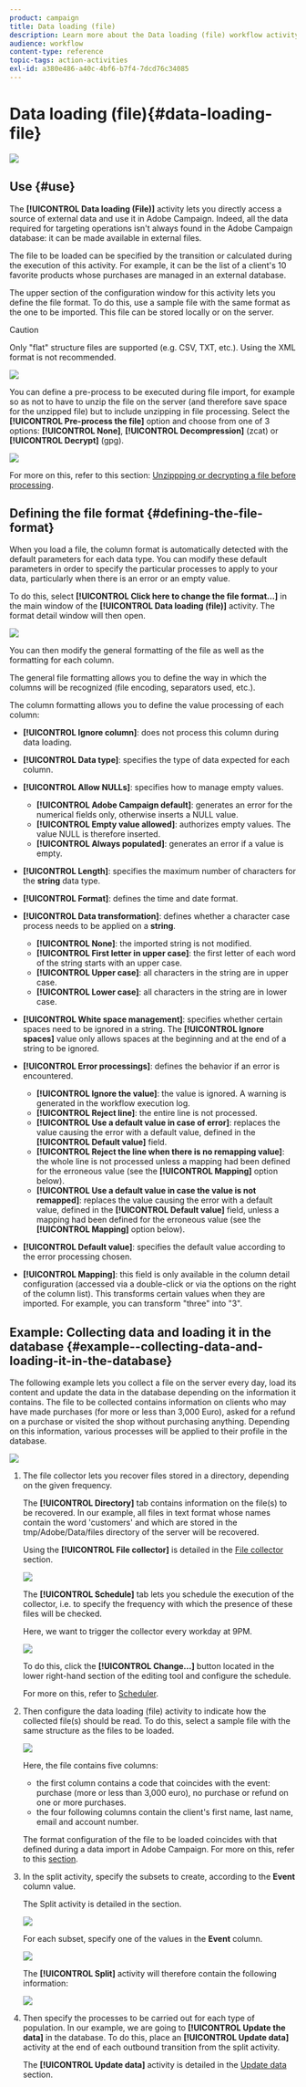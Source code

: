```yaml
---
product: campaign
title: Data loading (file)
description: Learn more about the Data loading (file) workflow activity
audience: workflow
content-type: reference
topic-tags: action-activities
exl-id: a380e486-a40c-4bf6-b7f4-7dcd76c34085
---
```

# Data loading (file){#data-loading-file}

![](../../assets/common.svg)

## Use {#use}

The **[!UICONTROL Data loading (File)]** activity lets you directly access a source of external data and use it in Adobe Campaign. Indeed, all the data required for targeting operations isn't always found in the Adobe Campaign database: it can be made available in external files.

The file to be loaded can be specified by the transition or calculated during the execution of this activity. For example, it can be the list of a client's 10 favorite products whose purchases are managed in an external database.

The upper section of the configuration window for this activity lets you define the file format. To do this, use a sample file with the same format as the one to be imported. This file can be stored locally or on the server.

>[!CAUTION]
>
>Only "flat" structure files are supported (e.g. CSV, TXT, etc.). Using the XML format is not recommended.

![](assets/s_advuser_wf_etl_file.png)

You can define a pre-process to be executed during file import, for example so as not to have to unzip the file on the server (and therefore save space for the unzipped file) but to include unzipping in file processing. Select the **[!UICONTROL Pre-process the file]** option and choose from one of 3 options: **[!UICONTROL None]**, **[!UICONTROL Decompression]** (zcat) or **[!UICONTROL Decrypt]** (gpg).

   ![](assets/preprocessing-dataloading.png)

For more on this, refer to this section: [Unzippping or decrypting a file before processing](../../platform/using/unzip-decrypt.md).

## Defining the file format {#defining-the-file-format}

When you load a file, the column format is automatically detected with the default parameters for each data type. You can modify these default parameters in order to specify the particular processes to apply to your data, particularly when there is an error or an empty value.

To do this, select **[!UICONTROL Click here to change the file format...]** in the main window of the **[!UICONTROL Data loading (file)]** activity. The format detail window will then open.

![](assets/file_loading_columns_format.png)

You can then modify the general formatting of the file as well as the formatting for each column.

The general file formatting allows you to define the way in which the columns will be recognized (file encoding, separators used, etc.).

The column formatting allows you to define the value processing of each column:

* **[!UICONTROL Ignore column]**: does not process this column during data loading.
* **[!UICONTROL Data type]**: specifies the type of data expected for each column.
* **[!UICONTROL Allow NULLs]**: specifies how to manage empty values.

    * **[!UICONTROL Adobe Campaign default]**: generates an error for the numerical fields only, otherwise inserts a NULL value.
    * **[!UICONTROL Empty value allowed]**: authorizes empty values. The value NULL is therefore inserted.
    * **[!UICONTROL Always populated]**: generates an error if a value is empty.

* **[!UICONTROL Length]**: specifies the maximum number of characters for the **string** data type.
* **[!UICONTROL Format]**: defines the time and date format.
* **[!UICONTROL Data transformation]**: defines whether a character case process needs to be applied on a **string**.

    * **[!UICONTROL None]**: the imported string is not modified.
    * **[!UICONTROL First letter in upper case]**: the first letter of each word of the string starts with an upper case.
    * **[!UICONTROL Upper case]**: all characters in the string are in upper case.
    * **[!UICONTROL Lower case]**: all characters in the string are in lower case.

* **[!UICONTROL White space management]**: specifies whether certain spaces need to be ignored in a string. The **[!UICONTROL Ignore spaces]** value only allows spaces at the beginning and at the end of a string to be ignored.
* **[!UICONTROL Error processings]**: defines the behavior if an error is encountered.

    * **[!UICONTROL Ignore the value]**: the value is ignored. A warning is generated in the workflow execution log.
    * **[!UICONTROL Reject line]**: the entire line is not processed.
    * **[!UICONTROL Use a default value in case of error]**: replaces the value causing the error with a default value, defined in the **[!UICONTROL Default value]** field.
    * **[!UICONTROL Reject the line when there is no remapping value]**: the whole line is not processed unless a mapping had been defined for the erroneous value (see the **[!UICONTROL Mapping]** option below).
    * **[!UICONTROL Use a default value in case the value is not remapped]**: replaces the value causing the error with a default value, defined in the **[!UICONTROL Default value]** field, unless a mapping had been defined for the erroneous value (see the **[!UICONTROL Mapping]** option below).

* **[!UICONTROL Default value]**: specifies the default value according to the error processing chosen.
* **[!UICONTROL Mapping]**: this field is only available in the column detail configuration (accessed via a double-click or via the options on the right of the column list). This transforms certain values when they are imported. For example, you can transform "three" into "3".

## Example: Collecting data and loading it in the database {#example--collecting-data-and-loading-it-in-the-database}

The following example lets you collect a file on the server every day, load its content and update the data in the database depending on the information it contains. The file to be collected contains information on clients who may have made purchases (for more or less than 3,000 Euro), asked for a refund on a purchase or visited the shop without purchasing anything. Depending on this information, various processes will be applied to their profile in the database.

![](assets/s_advuser_load_file_sample_0.png)

1. The file collector lets you recover files stored in a directory, depending on the given frequency.

   The **[!UICONTROL Directory]** tab contains information on the file(s) to be recovered. In our example, all files in text format whose names contain the word 'customers' and which are stored in the tmp/Adobe/Data/files directory of the server will be recovered.

   Using the **[!UICONTROL File collector]** is detailed in the [File collector](file-collector.md) section.

   ![](assets/s_advuser_load_file_sample_1.png)

   The **[!UICONTROL Schedule]** tab lets you schedule the execution of the collector, i.e. to specify the frequency with which the presence of these files will be checked.

   Here, we want to trigger the collector every workday at 9PM.

   ![](assets/s_advuser_load_file_sample_2.png)

   To do this, click the **[!UICONTROL Change...]** button located in the lower right-hand section of the editing tool and configure the schedule.

   For more on this, refer to [Scheduler](scheduler.md).

1. Then configure the data loading (file) activity to indicate how the collected file(s) should be read. To do this, select a sample file with the same structure as the files to be loaded.

   ![](assets/s_advuser_load_file_sample_3.png)

   Here, the file contains five columns:

    * the first column contains a code that coincides with the event: purchase (more or less than 3,000 euro), no purchase or refund on one or more purchases.
    * the four following columns contain the client's first name, last name, email and account number.

   The format configuration of the file to be loaded coincides with that defined during a data import in Adobe Campaign. For more on this, refer to this [section](../../platform/using/executing-import-jobs.md#step-2---source-file-selection).

1. In the split activity, specify the subsets to create, according to the **Event** column value.

   The Split activity is detailed in the section.

   ![](assets/s_advuser_load_file_sample_4.png)

   For each subset, specify one of the values in the **Event** column.

   ![](assets/s_advuser_load_file_sample_5.png)

   The **[!UICONTROL Split]** activity will therefore contain the following information:

   ![](assets/s_advuser_load_file_sample_6.png)

1. Then specify the processes to be carried out for each type of population. In our example, we are going to **[!UICONTROL Update the data]** in the database. To do this, place an **[!UICONTROL Update data]** activity at the end of each outbound transition from the split activity.

   The **[!UICONTROL Update data]** activity is detailed in the [Update data](update-data.md) section.
